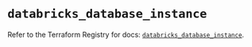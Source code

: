 # `databricks_database_instance`

Refer to the Terraform Registry for docs: [`databricks_database_instance`](https://registry.terraform.io/providers/databricks/databricks/1.94.0/docs/resources/database_instance).
